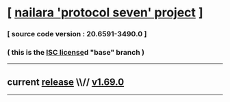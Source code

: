 
# [ [nailara 'protocol seven' project](http://src.nailara.net/) ]

### [ source code version : 20.6591-3490.0 ]

### ( this is the [ISC license](license)d "base" branch )
---
## current [release](https://github.com/anotherlink/nailara/releases) \\\\// [v1.69.0](https://github.com/anotherlink/nailara/releases/tag/v1.69.0)
---
